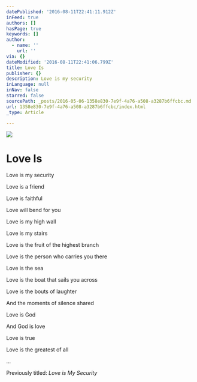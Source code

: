 ```yaml
---
datePublished: '2016-08-11T22:41:11.912Z'
inFeed: true
authors: []
hasPage: true
keywords: []
author:
  - name: ''
    url: ''
via: {}
dateModified: '2016-08-11T22:41:06.799Z'
title: Love Is
publisher: {}
description: Love is my security
inLanguage: null
inNav: false
starred: false
sourcePath: _posts/2016-05-06-1358e830-7e9f-4a76-a508-a3287b6ffcbc.md
url: 1358e830-7e9f-4a76-a508-a3287b6ffcbc/index.html
_type: Article

---
```

![](https://s3-us-west-2.amazonaws.com/the-grid-img/p/f8dce35dff0818fc63e93c30461c89f332aa78e5.jpg)

# Love Is

Love is my security

Love is a friend

Love is faithful

Love will bend for you

Love is my high wall

Love is my stairs

Love is the fruit of the highest branch

Love is the person who carries you there

Love is the sea

Love is the boat that sails you across

Love is the bouts of laughter

And the moments of silence shared

Love is God

And God is love

Love is true

Love is the greatest of all

...

Previously titled: _Love is My Security_